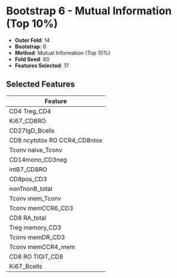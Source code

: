 # Bootstrap 6 - Mutual Information (Top 10%)

- **Outer Fold**: 14
- **Bootstrap**: 6
- **Method**: Mutual Information (Top 10%)
- **Fold Seed**: 60
- **Features Selected**: 17

## Selected Features

| Feature |
|---------|
| CD4 Treg_CD4 |
| Ki67_CD8RO |
| CD27IgD_Bcells |
| CD8 ncytotox RO CCR4_CD8ntox |
| Tconv naive_Tconv |
| CD14mono_CD3neg |
| intB7_CD8RO |
| CD8pos_CD3 |
| nonTnonB_total |
| Tconv mem_Tconv |
| Tconv memCCR6_CD3 |
| CD8 RA_total |
| Treg memory_CD3 |
| Tconv memDR_CD3 |
| Tconv memCCR4_mem |
| CD8 RO TIGIT_CD8 |
| Ki67_Bcells |
